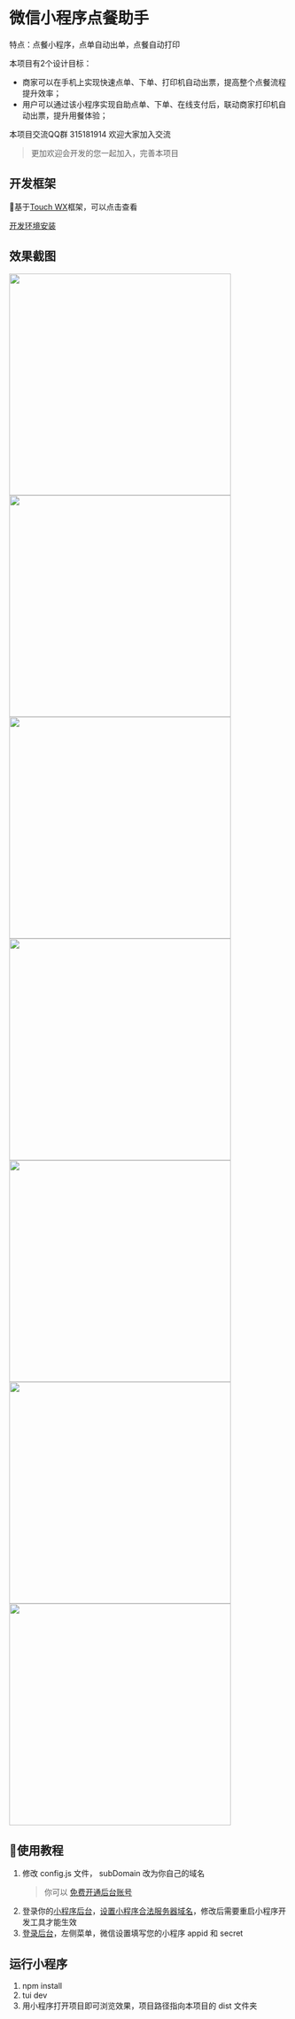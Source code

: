 # 微信小程序点餐助手
特点：点餐小程序，点单自动出单，点餐自动打印

本项目有2个设计目标：

* 商家可以在手机上实现快速点单、下单、打印机自动出票，提高整个点餐流程提升效率；<br>
* 用户可以通过该小程序实现自助点单、下单、在线支付后，联动商家打印机自动出票，提升用餐体验；

本项目交流QQ群 315181914 欢迎大家加入交流

>更加欢迎会开发的您一起加入，完善本项目

## 开发框架

基于[Touch WX](http://www.wetouch.net/touchwx_doc/quickstart/)框架，可以点击查看

[开发环境安装](http://www.wetouch.net/touchwx_doc/quickstart/begin/ide)

## 效果截图

<img src="screenshot/1.png" width="400px"/>
<img src="screenshot/2.png" width="400px"/>
<img src="screenshot/3.png" width="400px"/>
<img src="screenshot/4.png" width="400px"/>
<img src="screenshot/5.png" width="400px"/>
<img src="screenshot/6.png" width="400px"/>
<img src="screenshot/7.png" width="400px"/>

## 使用教程

1. 修改 config.js 文件， subDomain 改为你自己的域名
    > 你可以 [免费开通后台账号](https://www.it120.cc/)
2. 登录你的[小程序后台](https://mp.weixin.qq.com)，[设置小程序合法服务器域名](https://www.it120.cc/info/faq/10469)，修改后需要重启小程序开发工具才能生效
3. [登录后台](https://www.it120.cc/user)，左侧菜单，微信设置填写您的小程序 appid 和 secret

## 运行小程序

1. npm install
2. tui dev
3. 用小程序打开项目即可浏览效果，项目路径指向本项目的 dist 文件夹